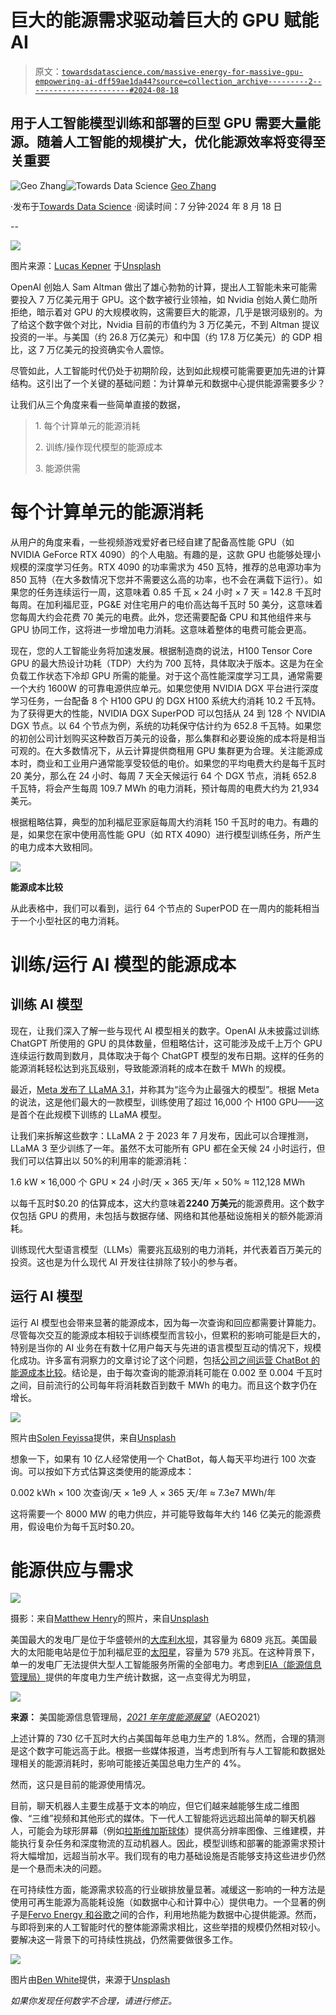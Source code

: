 # 巨大的能源需求驱动着巨大的 GPU 赋能 AI

> 原文：[`towardsdatascience.com/massive-energy-for-massive-gpu-empowering-ai-dff59ae1da44?source=collection_archive---------2-----------------------#2024-08-18`](https://towardsdatascience.com/massive-energy-for-massive-gpu-empowering-ai-dff59ae1da44?source=collection_archive---------2-----------------------#2024-08-18)

## 用于人工智能模型训练和部署的巨型 GPU 需要大量能源。随着人工智能的规模扩大，优化能源效率将变得至关重要

[](https://geozhang.medium.com/?source=post_page---byline--dff59ae1da44--------------------------------)![Geo Zhang](https://geozhang.medium.com/?source=post_page---byline--dff59ae1da44--------------------------------)[](https://towardsdatascience.com/?source=post_page---byline--dff59ae1da44--------------------------------)![Towards Data Science](https://towardsdatascience.com/?source=post_page---byline--dff59ae1da44--------------------------------) [Geo Zhang](https://geozhang.medium.com/?source=post_page---byline--dff59ae1da44--------------------------------)

·发布于[Towards Data Science](https://towardsdatascience.com/?source=post_page---byline--dff59ae1da44--------------------------------) ·阅读时间：7 分钟·2024 年 8 月 18 日

--

![](img/25023649740c71af576e9bcf20c03fd8.png)

图片来源：[Lucas Kepner](https://unsplash.com/@lucaskphoto?utm_source=medium&utm_medium=referral) 于[Unsplash](https://unsplash.com/?utm_source=medium&utm_medium=referral)

OpenAI 创始人 Sam Altman 做出了雄心勃勃的计算，提出人工智能未来可能需要投入 7 万亿美元用于 GPU。这个数字被行业领袖，如 Nvidia 创始人黄仁勋所拒绝，暗示着对 GPU 的大规模收购，这需要巨大的能源，几乎是银河级别的。为了给这个数字做个对比，Nvidia 目前的市值约为 3 万亿美元，不到 Altman 提议投资的一半。与美国（约 26.8 万亿美元）和中国（约 17.8 万亿美元）的 GDP 相比，这 7 万亿美元的投资确实令人震惊。

尽管如此，人工智能时代仍处于初期阶段，达到如此规模可能需要更加先进的计算结构。这引出了一个关键的基础问题：为计算单元和数据中心提供能源需要多少？

让我们从三个角度来看一些简单直接的数据，

> 1\. 每个计算单元的能源消耗
> 
> 2\. 训练/操作现代模型的能源成本
> 
> 3\. 能源供需

# 每个计算单元的能源消耗

从用户的角度来看，一些视频游戏爱好者已经自建了配备高性能 GPU（如 NVIDIA GeForce RTX 4090）的个人电脑。有趣的是，这款 GPU 也能够处理小规模的深度学习任务。RTX 4090 的功率需求为 450 瓦特，推荐的总电源功率为 850 瓦特（在大多数情况下您并不需要这么高的功率，也不会在满载下运行）。如果您的任务连续运行一周，这意味着 0.85 千瓦 × 24 小时 × 7 天 = 142.8 千瓦时每周。在加利福尼亚，PG&E 对住宅用户的电价高达每千瓦时 50 美分，这意味着您每周大约会花费 70 美元的电费。此外，您还需要配备 CPU 和其他组件来与 GPU 协同工作，这将进一步增加电力消耗。这意味着整体的电费可能会更高。

现在，您的人工智能业务将加速发展。根据制造商的说法，H100 Tensor Core GPU 的最大热设计功耗（TDP）大约为 700 瓦特，具体取决于版本。这是为在全负载工作状态下冷却 GPU 所需的能量。对于这个高性能深度学习工具，通常需要一个大约 1600W 的可靠电源供应单元。如果您使用 NVIDIA DGX 平台进行深度学习任务，一台配备 8 个 H100 GPU 的 DGX H100 系统大约消耗 10.2 千瓦特。为了获得更大的性能，NVIDIA DGX SuperPOD 可以包括从 24 到 128 个 NVIDIA DGX 节点。以 64 个节点为例，系统的功耗保守估计约为 652.8 千瓦特。如果您的初创公司计划购买这种数百万美元的设备，那么集群和必要设施的成本将是相当可观的。在大多数情况下，从云计算提供商租用 GPU 集群更为合理。关注能源成本时，商业和工业用户通常能享受较低的电价。如果您的平均电费大约是每千瓦时 20 美分，那么在 24 小时、每周 7 天全天候运行 64 个 DGX 节点，消耗 652.8 千瓦特，将会产生每周 109.7 MWh 的电力消耗，预计每周的电费大约为 21,934 美元。

根据粗略估算，典型的加利福尼亚家庭每周大约消耗 150 千瓦时的电力。有趣的是，如果您在家中使用高性能 GPU（如 RTX 4090）进行模型训练任务，所产生的电力成本大致相同。

![](img/2aa0299aa5d64c76638a28a9f24385da.png)

**能源成本比较**

从此表格中，我们可以看到，运行 64 个节点的 SuperPOD 在一周内的能耗相当于一个小型社区的电力消耗。

# 训练/运行 AI 模型的能源成本

## 训练 AI 模型

现在，让我们深入了解一些与现代 AI 模型相关的数字。OpenAI 从未披露过训练 ChatGPT 所使用的 GPU 的具体数量，但粗略估计，这可能涉及成千上万个 GPU 连续运行数周到数月，具体取决于每个 ChatGPT 模型的发布日期。这样的任务的能源消耗轻松达到兆瓦级别，导致能源消耗的成本在数千 MWh 的规模。

最近，[Meta 发布了 LLaMA 3.1](https://llama.meta.com/)，并称其为“迄今为止最强大的模型”。根据 Meta 的说法，这是他们最大的一款模型，训练使用了超过 16,000 个 H100 GPU——这是首个在此规模下训练的 LLaMA 模型。

让我们来拆解这些数字：LLaMA 2 于 2023 年 7 月发布，因此可以合理推测，LLaMA 3 至少训练了一年。虽然不太可能所有 GPU 都在全天候 24 小时运行，但我们可以估算出以 50%的利用率的能源消耗：

1.6 kW × 16,000 个 GPU × 24 小时/天 × 365 天/年 × 50% ≈ 112,128 MWh

以每千瓦时$0.20 的估算成本，这大约意味着**2240 万美元**的能源费用。这个数字仅包括 GPU 的费用，未包括与数据存储、网络和其他基础设施相关的额外能源消耗。

训练现代大型语言模型（LLMs）需要兆瓦级别的电力消耗，并代表着百万美元的投资。这也是为什么现代 AI 开发往往排除了较小的参与者。

## 运行 AI 模型

运行 AI 模型也会带来显著的能源成本，因为每一次查询和回应都需要计算能力。尽管每次交互的能源成本相较于训练模型而言较小，但累积的影响可能是巨大的，特别是当你的 AI 业务在有数十亿用户每天与先进的语言模型互动的情况下，规模化成功。许多富有洞察力的文章讨论了这个问题，包括[公司之间运营 ChatBot 的能源成本比较](https://www.trgdatacenters.com/resource/ai-chatbots-energy-usage-of-2023s-most-popular-chatbots-so-far/#:~:text=The%20training%20time%20of%20GPT,%2Dhours%2C%20or%207%2C200%20MWh.)。结论是，由于每次查询的能源消耗可能在 0.002 至 0.004 千瓦时之间，目前流行的公司每年将消耗数百到数千 MWh 的电力。而且这个数字仍在增长。

![](img/b8447ba9f7ff22174d0d95b72dc2146d.png)

照片由[Solen Feyissa](https://unsplash.com/@solenfeyissa?utm_source=medium&utm_medium=referral)提供，来自[Unsplash](https://unsplash.com/?utm_source=medium&utm_medium=referral)

想象一下，如果有 10 亿人经常使用一个 ChatBot，每人每天平均进行 100 次查询。可以按如下方式估算这类使用的能源成本：

0.002 kWh × 100 次查询/天 × 1e9 人 × 365 天/年 ≈ 7.3e7 MWh/年

这将需要一个 8000 MW 的电力供应，并可能导致每年大约 146 亿美元的能源费用，假设电价为每千瓦时$0.20。

# 能源供应与需求

![](img/ee6947891845fb3dbe0e722555c2e2f2.png)

摄影：来自[Matthew Henry](https://unsplash.com/@matthewhenry?utm_source=medium&utm_medium=referral)的照片，来自[Unsplash](https://unsplash.com/?utm_source=medium&utm_medium=referral)

美国最大的发电厂是位于华盛顿州的[大库利水坝](https://en.wikipedia.org/wiki/Grand_Coulee_Dam)，其容量为 6809 兆瓦。美国最大的太阳能电站是位于加利福尼亚的[太阳星](https://en.wikipedia.org/wiki/Solar_Star)，容量为 579 兆瓦。在这种背景下，单一的发电厂无法提供大型人工智能服务所需的全部电力。考虑到[EIA（能源信息管理局）](https://www.eia.gov/todayinenergy/detail.php?id=46676)提供的年度电力生产统计数据，这一点变得尤为明显，

![](img/b0ac3c75e9a926ead922713ecbf04df7.png)

**来源：** 美国能源信息管理局，[*2021 年年度能源展望*](https://www.eia.gov/outlooks/aeo/)（AEO2021）

上述计算的 730 亿千瓦时大约占美国每年总电力生产的 1.8%。然而，合理的猜测是这个数字可能远高于此。根据一些媒体报道，当考虑到所有与人工智能和数据处理相关的能源消耗时，影响可能接近美国总电力生产的 4%。

然而，这只是目前的能源使用情况。

目前，聊天机器人主要生成基于文本的响应，但它们越来越能够生成二维图像、“三维”视频和其他形式的媒体。下一代人工智能将远远超出简单的聊天机器人，可能会为球形屏幕（例如[拉斯维加斯球体](https://gotickets.com/venues/msg-sphere)）提供高分辨率图像、三维建模，并能执行复杂任务和深度物流的互动机器人。因此，模型训练和部署的能源需求预计将大幅增加，远超当前水平。我们现有的电力基础设施是否能够支持这些进步仍然是一个悬而未决的问题。

在可持续性方面，能源需求较高的行业碳排放量显著。减缓这一影响的一种方法是使用可再生能源为高能耗设施（如数据中心和计算中心）提供电力。一个显著的例子是[Fervo Energy 和谷歌](https://blog.google/outreach-initiatives/sustainability/google-fervo-geothermal-energy-partnership/)之间的合作，利用地热能为数据中心提供能源。然而，与即将到来的人工智能时代的整体能源需求相比，这些举措的规模仍然相对较小。要解决这一背景下的可持续性挑战，仍然需要做很多工作。

![](img/0626d1f593da360739755a8155a627f3.png)

图片由[Ben White](https://unsplash.com/@benwhitephotography?utm_source=medium&utm_medium=referral)提供，来源于[Unsplash](https://unsplash.com/?utm_source=medium&utm_medium=referral)

*如果你发现任何数字不合理，请进行修正。*
